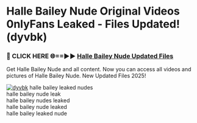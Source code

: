 # Halle Bailey Nude Original Videos 0nlyFans Leaked - Files Updated! (dyvbk)

<h3>🔴 CLICK HERE 🌐==►► <a href="https://tinyurl.com/4mcuefdz" rel="nofollow">Halle Bailey Nude Updated Files</a></h3>

Get Halle Bailey Nude and all content. Now you can access all videos and pictures of Halle Bailey Nude. New Updated Files 2025!

[![dyvbk](https://i.imgur.com/StAQSOY.gif)](https://tinyurl.com/4mcuefdz)
halle bailey leaked nudes<br>
halle bailey nude leak<br>
halle bailey nudes leaked<br>
halle bailey nude leaked<br>
halle bailey leaked nude